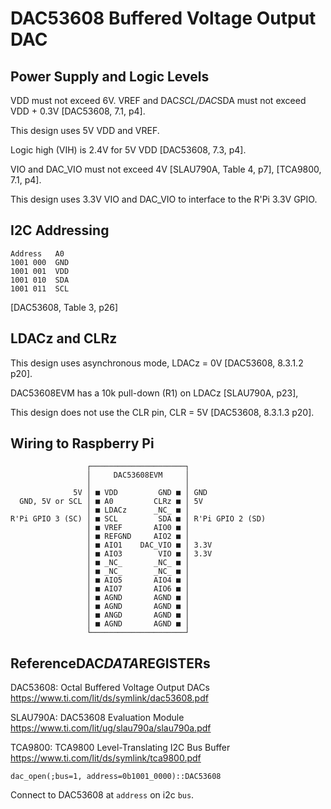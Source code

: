 # DAC53608 Buffered Voltage Output DAC

## Power Supply and Logic Levels

VDD must not exceed 6V. VREF and DAC*SCL/DAC*SDA must not exceed VDD + 0.3V  [DAC53608, 7.1, p4].

This design uses 5V VDD and VREF.

Logic high (VIH) is 2.4V for 5V VDD [DAC53608, 7.3, p4].

VIO and DAC_VIO must not exceed 4V [SLAU790A, Table 4, p7], [TCA9800, 7.1, p4].

This design uses 3.3V VIO and DAC_VIO to interface to the R'Pi 3.3V GPIO.

## I2C Addressing

```
Address   A0
1001 000  GND
1001 001  VDD
1001 010  SDA
1001 011  SCL
```

[DAC53608, Table 3, p26]

## LDACz and CLRz

This design uses asynchronous mode, LDACz = 0V [DAC53608, 8.3.1.2 p20].

DAC53608EVM has a 10k pull-down (R1) on LDACz [SLAU790A, p23],

This design does not use the CLR pin, CLR = 5V [DAC53608, 8.3.1.3 p20].

## Wiring to Raspberry Pi

```
                 ┌─────────────────────┐
                 │     DAC53608EVM     │
                 │                     │
              5V │ ■ VDD         GND ■ │ GND
  GND, 5V or SCL │ ■ A0         CLRz ■ │ 5V
                 │ ■ LDACz      _NC_ ■ │
R'Pi GPIO 3 (SC) │ ■ SCL         SDA ■ │ R'Pi GPIO 2 (SD)
                 │ ■ VREF       AIO0 ■ │
                 │ ■ REFGND     AIO2 ■ │
                 │ ■ AIO1    DAC_VIO ■ │ 3.3V
                 │ ■ AIO3        VIO ■ │ 3.3V
                 │ ■ _NC_       _NC_ ■ │
                 │ ■ _NC_       _NC_ ■ │
                 │ ■ AIO5       AIO4 ■ │
                 │ ■ AIO7       AIO6 ■ │
                 │ ■ AGND       AGND ■ │
                 │ ■ AGND       AGND ■ │
                 │ ■ ANGD       AGND ■ │
                 │ ■ AGND       AGND ■ │
                 └─────────────────────┘
```

## ReferenceDAC*DATA*REGISTERs

DAC53608: Octal Buffered Voltage Output DACs https://www.ti.com/lit/ds/symlink/dac53608.pdf

SLAU790A: DAC53608 Evaluation Module https://www.ti.com/lit/ug/slau790a/slau790a.pdf

TCA9800: TCA9800 Level-Translating I2C Bus Buffer https://www.ti.com/lit/ds/symlink/tca9800.pdf


```
dac_open(;bus=1, address=0b1001_0000)::DAC53608
```

Connect to DAC53608 at `address` on i2c `bus`.

